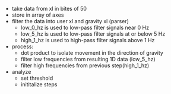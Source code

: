 - take data from xl in bites of 50
- store in array of axes
- filter the data into user xl and gravity xl (parser)
    - low_0_hz is used to low-pass filter signals near 0 Hz
    - low_5_hz is used to low-pass filter signals at or below 5 Hz
    - high_1_hz is used to high-pass filter signals above 1 Hz
- process:
    - dot product to isolate movement in the direction of gravity
    - filter low frequencies from resulting 1D data (low_5_hz)
    - filter high frequencies from previous step(high_1_hz)
- analyze
    - set threshold
    - inititalize steps
        


